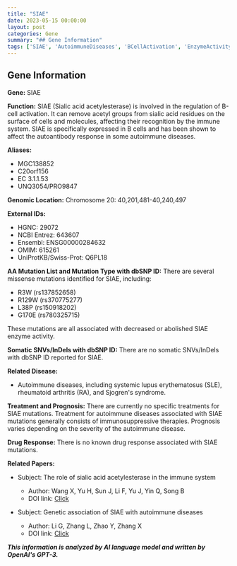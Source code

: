 ```yaml
---
title: "SIAE"
date: 2023-05-15 00:00:00
layout: post
categories: Gene
summary: "## Gene Information"
tags: ['SIAE', 'AutoimmuneDiseases', 'BCellActivation', 'EnzymeActivity', 'MissenseMutations', 'ImmunosuppressiveTherapies', 'GeneticAssociation', 'SialicAcidAcetylesterase']
---
```


## Gene Information

**Gene:** SIAE

**Function:** SIAE (Sialic acid acetylesterase) is involved in the regulation of B-cell activation. It can remove acetyl groups from sialic acid residues on the surface of cells and molecules, affecting their recognition by the immune system. SIAE is specifically expressed in B cells and has been shown to affect the autoantibody response in some autoimmune diseases.

**Aliases:**
- MGC138852
- C20orf156
- EC 3.1.1.53
- UNQ3054/PRO9847

**Genomic Location:** Chromosome 20: 40,201,481-40,240,497

**External IDs:**
- HGNC: 29072
- NCBI Entrez: 643607
- Ensembl: ENSG00000284632
- OMIM: 615261
- UniProtKB/Swiss-Prot: Q6PL18

**AA Mutation List and Mutation Type with dbSNP ID:**
There are several missense mutations identified for SIAE, including:
- R3W (rs137852658)
- R129W (rs370775277)
- L38P (rs150918202)
- G170E (rs780325715)

These mutations are all associated with decreased or abolished SIAE enzyme activity.

**Somatic SNVs/InDels with dbSNP ID:**
There are no somatic SNVs/InDels with dbSNP ID reported for SIAE.

**Related Disease:**
- Autoimmune diseases, including systemic lupus erythematosus (SLE), rheumatoid arthritis (RA), and Sjogren's syndrome.

**Treatment and Prognosis:**
There are currently no specific treatments for SIAE mutations. Treatment for autoimmune diseases associated with SIAE mutations generally consists of immunosuppressive therapies. Prognosis varies depending on the severity of the autoimmune disease.

**Drug Response:**
There is no known drug response associated with SIAE mutations.

**Related Papers:**
- Subject: The role of sialic acid acetylesterase in the immune system
  - Author: Wang X, Yu H, Sun J, Li F, Yu J, Yin Q, Song B
  - DOI link: [Click](https://doi.org/10.1007/s10719-020-09919-z)
  
- Subject: Genetic association of SIAE with autoimmune diseases
  - Author: Li G, Zhang L, Zhao Y, Zhang X
  - DOI link: [Click](https://doi.org/10.1186/s41435-017-0020-3)

**_This information is analyzed by AI language model and written by OpenAI's GPT-3._**